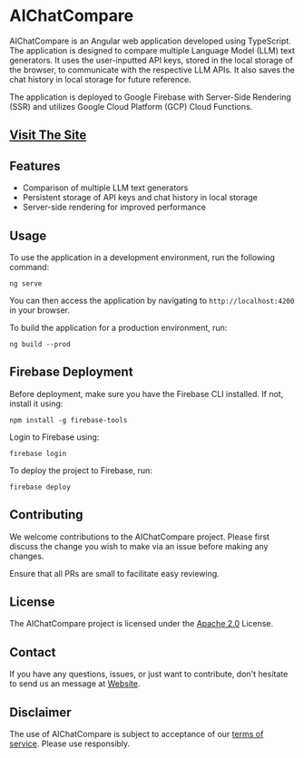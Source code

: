 # AIChatCompare

AIChatCompare is an Angular web application developed using TypeScript. The application is designed to compare multiple Language Model (LLM) text generators. It uses the user-inputted API keys, stored in the local storage of the browser, to communicate with the respective LLM APIs. It also saves the chat history in local storage for future reference.

The application is deployed to Google Firebase with Server-Side Rendering (SSR) and utilizes Google Cloud Platform (GCP) Cloud Functions.

## [Visit The Site](https://ai-chat-compare.web.app)

## Features

* Comparison of multiple LLM text generators
* Persistent storage of API keys and chat history in local storage
* Server-side rendering for improved performance


## Usage

To use the application in a development environment, run the following command:

```
ng serve
```

You can then access the application by navigating to `http://localhost:4200` in your browser.

To build the application for a production environment, run:

```
ng build --prod
```

## Firebase Deployment

Before deployment, make sure you have the Firebase CLI installed. If not, install it using:

```
npm install -g firebase-tools
```

Login to Firebase using:

```
firebase login
```

To deploy the project to Firebase, run:

```
firebase deploy
```

## Contributing

We welcome contributions to the AIChatCompare project. Please first discuss the change you wish to make via an issue before making any changes.

Ensure that all PRs are small to facilitate easy reviewing.

## License

The AIChatCompare project is licensed under the [Apache 2.0](./LICENSE) License.

## Contact

If you have any questions, issues, or just want to contribute, don't hesitate to send us an message at [Website](https://tuviarumpler.web.app/welcome).

## Disclaimer

The use of AIChatCompare is subject to acceptance of our [terms of service](./TERMS_OF_SERVICE.md). Please use responsibly.
